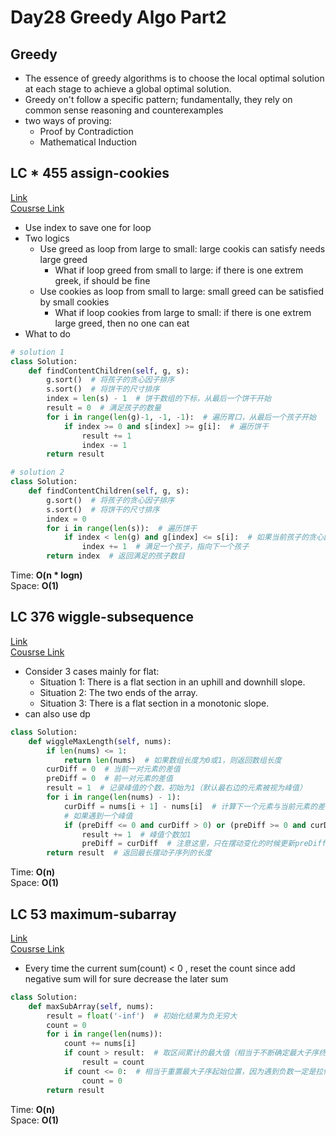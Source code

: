 # Day28 Greedy Algo Part2
## Greedy
- The essence of greedy algorithms is to choose the local optimal solution at each stage to achieve a global optimal solution.
- Greedy on't follow a specific pattern; fundamentally, they rely on common sense reasoning and counterexamples
- two ways of proving:
    - Proof by Contradiction
    - Mathematical Induction

## LC * 455 assign-cookies
[Link](https://leetcode.com/problems/assign-cookies/description/)   
[Cousrse Link](https://programmercarl.com/0455.%E5%88%86%E5%8F%91%E9%A5%BC%E5%B9%B2.html)    
- Use index to save one for loop
- Two logics
    - Use greed as loop from large to small: large cookis can satisfy needs large greed
        - What if loop greed from small to large: if there is one extrem greek, if should be fine
    - Use cookies as loop from small to large: small greed can be satisfied by small cookies
        - What if loop cookies from large to small: if there is one extrem large greed, then no one can eat
- What to do 
```python
# solution 1
class Solution:
    def findContentChildren(self, g, s):
        g.sort()  # 将孩子的贪心因子排序
        s.sort()  # 将饼干的尺寸排序
        index = len(s) - 1  # 饼干数组的下标，从最后一个饼干开始
        result = 0  # 满足孩子的数量
        for i in range(len(g)-1, -1, -1):  # 遍历胃口，从最后一个孩子开始
            if index >= 0 and s[index] >= g[i]:  # 遍历饼干
                result += 1
                index -= 1
        return result

# solution 2
class Solution:
    def findContentChildren(self, g, s):
        g.sort()  # 将孩子的贪心因子排序
        s.sort()  # 将饼干的尺寸排序
        index = 0
        for i in range(len(s)):  # 遍历饼干
            if index < len(g) and g[index] <= s[i]:  # 如果当前孩子的贪心因子小于等于当前饼干尺寸
                index += 1  # 满足一个孩子，指向下一个孩子
        return index  # 返回满足的孩子数目
```
Time: **O(n * logn)**     
Space: **O(1)** 

##  LC 376 wiggle-subsequence
[Link](https://leetcode.com/problems/wiggle-subsequence/description/)   
[Cousrse Link](https://programmercarl.com/0376.%E6%91%86%E5%8A%A8%E5%BA%8F%E5%88%97.html)
  
- Consider 3 cases mainly for flat:
    - Situation 1: There is a flat section in an uphill and downhill slope.
    - Situation 2: The two ends of the array.
    - Situation 3: There is a flat section in a monotonic slope.
- can also use dp 
```python
class Solution:
    def wiggleMaxLength(self, nums):
        if len(nums) <= 1:
            return len(nums)  # 如果数组长度为0或1，则返回数组长度
        curDiff = 0  # 当前一对元素的差值
        preDiff = 0  # 前一对元素的差值
        result = 1  # 记录峰值的个数，初始为1（默认最右边的元素被视为峰值）
        for i in range(len(nums) - 1):
            curDiff = nums[i + 1] - nums[i]  # 计算下一个元素与当前元素的差值
            # 如果遇到一个峰值
            if (preDiff <= 0 and curDiff > 0) or (preDiff >= 0 and curDiff < 0):
                result += 1  # 峰值个数加1
                preDiff = curDiff  # 注意这里，只在摆动变化的时候更新preDiff
        return result  # 返回最长摆动子序列的长度
```
Time: **O(n)**     
Space: **O(1)** 


##  LC 53 maximum-subarray
[Link](https://leetcode.com/problems/maximum-subarray/description/)   
[Cousrse Link](https://programmercarl.com/0053.%E6%9C%80%E5%A4%A7%E5%AD%90%E5%BA%8F%E5%92%8C.html)    
- Every time the current sum(count) < 0 , reset the count since add negative sum will for sure decrease the later sum
```python
class Solution:
    def maxSubArray(self, nums):
        result = float('-inf')  # 初始化结果为负无穷大
        count = 0
        for i in range(len(nums)):
            count += nums[i]
            if count > result:  # 取区间累计的最大值（相当于不断确定最大子序终止位置）
                result = count
            if count <= 0:  # 相当于重置最大子序起始位置，因为遇到负数一定是拉低总和
                count = 0
        return result

```
Time: **O(n)**     
Space: **O(1)** 


